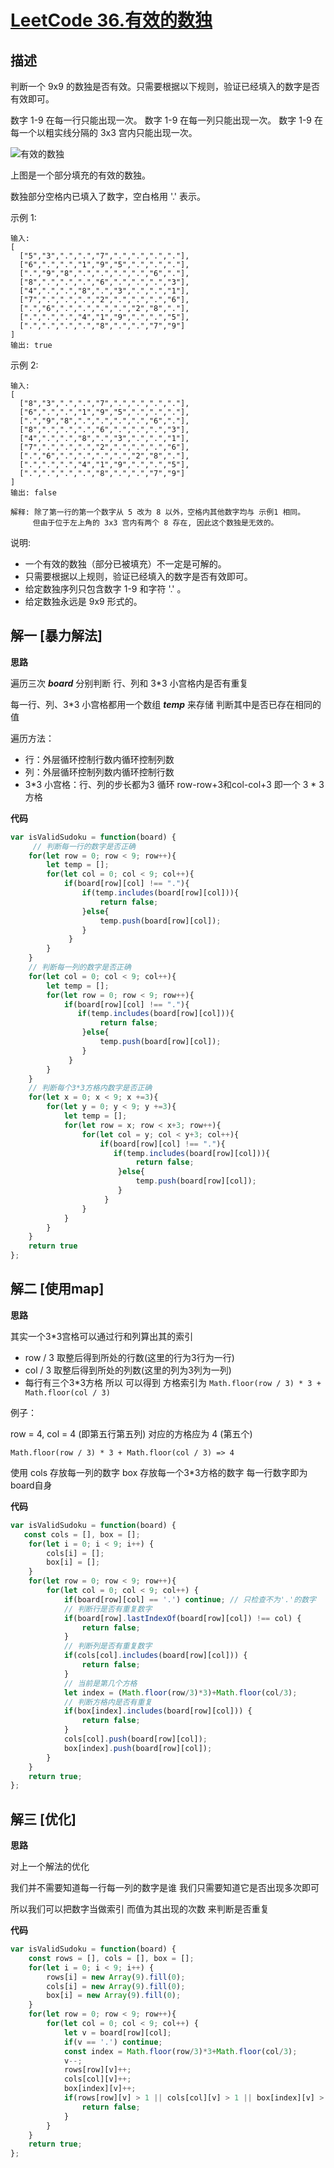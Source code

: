 # [LeetCode 36.有效的数独](https://leetcode-cn.com/problems/valid-sudoku)
## 描述

判断一个 9x9 的数独是否有效。只需要根据以下规则，验证已经填入的数字是否有效即可。

数字 1-9 在每一行只能出现一次。
数字 1-9 在每一列只能出现一次。
数字 1-9 在每一个以粗实线分隔的 3x3 宫内只能出现一次。

![有效的数独](/public/img/algorithm/leetcode/36.png)

上图是一个部分填充的有效的数独。

数独部分空格内已填入了数字，空白格用 '.' 表示。

示例 1:
```
输入:
[
  ["5","3",".",".","7",".",".",".","."],
  ["6",".",".","1","9","5",".",".","."],
  [".","9","8",".",".",".",".","6","."],
  ["8",".",".",".","6",".",".",".","3"],
  ["4",".",".","8",".","3",".",".","1"],
  ["7",".",".",".","2",".",".",".","6"],
  [".","6",".",".",".",".","2","8","."],
  [".",".",".","4","1","9",".",".","5"],
  [".",".",".",".","8",".",".","7","9"]
]
输出: true
```
示例 2:
```
输入:
[
  ["8","3",".",".","7",".",".",".","."],
  ["6",".",".","1","9","5",".",".","."],
  [".","9","8",".",".",".",".","6","."],
  ["8",".",".",".","6",".",".",".","3"],
  ["4",".",".","8",".","3",".",".","1"],
  ["7",".",".",".","2",".",".",".","6"],
  [".","6",".",".",".",".","2","8","."],
  [".",".",".","4","1","9",".",".","5"],
  [".",".",".",".","8",".",".","7","9"]
]
输出: false

解释: 除了第一行的第一个数字从 5 改为 8 以外，空格内其他数字均与 示例1 相同。
     但由于位于左上角的 3x3 宫内有两个 8 存在, 因此这个数独是无效的。
```
说明:

- 一个有效的数独（部分已被填充）不一定是可解的。
- 只需要根据以上规则，验证已经填入的数字是否有效即可。
- 给定数独序列只包含数字 1-9 和字符 '.' 。
- 给定数独永远是 9x9 形式的。

## 解一 [暴力解法]
**思路**

遍历三次 ***board*** 分别判断 行、列和 3*3 小宫格内是否有重复 

每一行、列、3*3 小宫格都用一个数组 ***temp*** 来存储 判断其中是否已存在相同的值

遍历方法：

 - 行：外层循环控制行数内循环控制列数
 - 列：外层循环控制列数内循环控制行数
 - 3*3 小宫格：行、列的步长都为3 循环 row-row+3和col-col+3 即一个 3 * 3 方格

**代码**
```Javascript 
var isValidSudoku = function(board) {
     // 判断每一行的数字是否正确
    for(let row = 0; row < 9; row++){
        let temp = [];
        for(let col = 0; col < 9; col++){
            if(board[row][col] !== "."){
                if(temp.includes(board[row][col])){
                    return false;
                }else{
                    temp.push(board[row][col]);
                }
             }
        }
    }
    // 判断每一列的数字是否正确
    for(let col = 0; col < 9; col++){
        let temp = [];
        for(let row = 0; row < 9; row++){
            if(board[row][col] !== "."){
               if(temp.includes(board[row][col])){
                    return false;
                }else{
                    temp.push(board[row][col]);
                }
             }
        }
    }
    // 判断每个3*3方格内数字是否正确
    for(let x = 0; x < 9; x +=3){
        for(let y = 0; y < 9; y +=3){
            let temp = [];
            for(let row = x; row < x+3; row++){
                for(let col = y; col < y+3; col++){
                    if(board[row][col] !== "."){
                       if(temp.includes(board[row][col])){
                            return false;
                        }else{
                            temp.push(board[row][col]);
                        }
                     }
                }
            }
        }
    }
    return true
};
```

## 解二 [使用map]
**思路**

其实一个3*3宫格可以通过行和列算出其的索引 
 - row / 3 取整后得到所处的行数(这里的行为3行为一行)
 - col / 3 取整后得到所处的列数(这里的列为3列为一列)
 - 每行有三个3*3方格 所以 可以得到 方格索引为   ```Math.floor(row / 3) * 3 + Math.floor(col / 3)```
 
例子：

 row = 4, col = 4 (即第五行第五列) 对应的方格应为 4 (第五个)
 
 ```Math.floor(row / 3) * 3 + Math.floor(col / 3) => 4```
 
 使用 cols 存放每一列的数字 box 存放每一个3*3方格的数字 每一行数字即为board自身
 
**代码**
```Javascript 
var isValidSudoku = function(board) {
   const cols = [], box = [];
    for(let i = 0; i < 9; i++) {
        cols[i] = [];
        box[i] = [];
    }
    for(let row = 0; row < 9; row++){
        for(let col = 0; col < 9; col++) {
            if(board[row][col] == '.') continue; // 只检查不为'.'的数字
            // 判断行是否有重复数字
            if(board[row].lastIndexOf(board[row][col]) !== col) {
                return false;
            }
            // 判断列是否有重复数字
            if(cols[col].includes(board[row][col])) {
                return false;
            }
            // 当前是第几个方格
            let index = (Math.floor(row/3)*3)+Math.floor(col/3);
            // 判断方格内是否有重复
            if(box[index].includes(board[row][col])) {
                return false;
            }
            cols[col].push(board[row][col]);
            box[index].push(board[row][col]);
        }
    }
    return true;
};
```

## 解三 [优化]
**思路**

对上一个解法的优化

我们并不需要知道每一行每一列的数字是谁 我们只需要知道它是否出现多次即可

所以我们可以把数字当做索引 而值为其出现的次数 来判断是否重复
 
**代码**
```Javascript 
var isValidSudoku = function(board) {
    const rows = [], cols = [], box = [];
    for(let i = 0; i < 9; i++) {
        rows[i] = new Array(9).fill(0);
        cols[i] = new Array(9).fill(0);
        box[i] = new Array(9).fill(0);
    }
    for(let row = 0; row < 9; row++){
        for(let col = 0; col < 9; col++) {
            let v = board[row][col];
            if(v == '.') continue;
            const index = Math.floor(row/3)*3+Math.floor(col/3);
            v--;
            rows[row][v]++;
            cols[col][v]++;
            box[index][v]++;
            if(rows[row][v] > 1 || cols[col][v] > 1 || box[index][v] > 1){
                return false;
            }
        }
    }
    return true;
};
```

